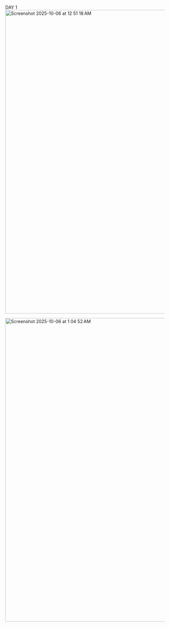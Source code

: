 DAY 1
<img width="1470" height="956" alt="Screenshot 2025-10-06 at 12 51 18 AM" src="https://github.com/user-attachments/assets/49cb156f-a3cd-4d21-bb0a-7967ce465deb" />

<img width="1470" height="956" alt="Screenshot 2025-10-06 at 1 04 52 AM" src="https://github.com/user-attachments/assets/917a9e70-2d57-4151-8a30-5777af1e93cf" />
